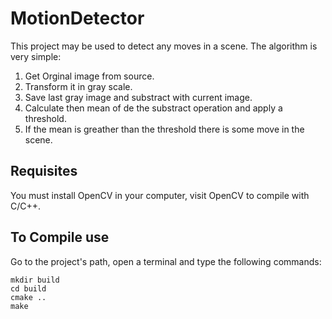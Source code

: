 # MotionDetector

This project may be used to detect any moves in a scene. The algorithm is very simple:

1. Get Orginal image from source.
2. Transform it in gray scale.
3. Save last gray image and substract with current image.
4. Calculate then mean of de the substract operation and apply a threshold.
5. If the mean is greather than the threshold there is some move in the scene.

## Requisites
You must install OpenCV in your computer, visit OpenCV to compile with C/C++.

## To Compile use

Go to the project's path, open a terminal and type the following commands:

``` shell
mkdir build
cd build
cmake ..
make
```
